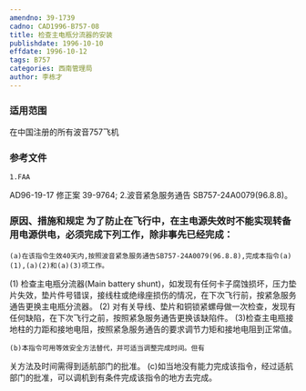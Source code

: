 ```yaml
---
amendno: 39-1739
cadno: CAD1996-B757-08
title: 检查主电瓶分流器的安装
publishdate: 1996-10-10
effdate: 1996-10-12
tags: B757
categories: 西南管理局
author: 李栋才
---
```


### 适用范围 
在中国注册的所有波音757飞机

<!--more-->
### 参考文件
    1.FAA 
AD96-19-17  修正案 39-9764;
    2.波音紧急服务通告 SB757-24A0079(96.8.8)。

### 原因、措施和规定 为了防止在飞行中，在主电源失效时不能实现转备用电源供电，必须完成下列工作，除非事先已经完成： 
    (a)在该指令生效40天内,按照波音紧急服务通告SB757-24A0079(96.8.8),完成本指令(a)(1),(a)(2)和(a)(3)项工作。
(1)
检查主电瓶分流器(Main battery shunt)，如发现有任何卡子腐蚀损坏，压力垫片失效，垫片件号错误，接线柱或绝缘座损伤的情况，在下次飞行前，按紧急服务通告更换主电瓶分流器。
(2)
对有关导线、垫片和铜锁紧螺母做一次检查，发现有任何缺陷，在下次飞行之前，按照紧急服务通告更换该缺陷件。 
    (3)检查主电瓶接地柱的力距和接地电阻，按照紧急服务通告的要求调节力矩和接地电阻到正常值。 

    (b)本指令可用等效安全方法替代，并可适当调整完成时间。但有
  
关方法及时间需得到适航部门的批准。
    (c)如当地没有能力完成该指令，经过适航部门的批准，可以调机到有条件完成该指令的地方去完成。

